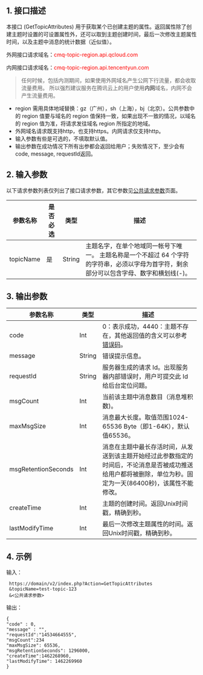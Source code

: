 ## 1. 接口描述

本接口 (GetTopicAttributes) 用于获取某个已创建主题的属性。返回属性除了创建主题时设置的可设置属性外，还可以取到主题创建时间，最后一次修改主题属性时间，以及主题中消息的统计数据（近似值）。

外网接口请求域名：<font style="color:red">cmq-topic-region.api.qcloud.com</font>

内网接口请求域名：<font style="color:red">cmq-topic-region.api.tencentyun.com</font>

> 任何时候，包括内测期间，如果使用外网域名产生公网下行流量，都会收取流量费用。 所以强烈建议服务在腾讯云上的用户使用**内网**域名，内网不会产生流量费用。

- region 需用具体地域替换：gz（广州），sh（上海），bj（北京）。公共参数中的 region 值要与域名的 region 值保持一致，如果出现不一致的情况，以域名的 region 值为准，将请求发往域名 region 所指定的地域。
- 外网域名请求既支持http，也支持https。内网请求仅支持http。
- 输入参数有些是可选的，不填取默认值。
- 输出参数在成功情况下所有出参都会返回给用户；失败情况下，至少会有code, message, requestId返回。

## 2. 输入参数

以下请求参数列表仅列出了接口请求参数，其它参数见[公共请求参数](https://www.qcloud.com/doc/api/431/5883)页面。

| 参数名称 | 是否必选  | 类型 | 描述 |
|---------|---------|---------|---------|
| topicName| 是| String| 主题名字，在单个地域同一帐号下唯一。 主题名称是一个不超过 64 个字符的字符串，必须以字母为首字符，剩余部分可以包含字母、数字和横划线(-)。|


## 3. 输出参数

| 参数名称 | 类型 | 描述 |
|---------|---------|---------|
| code | Int | 0：表示成功，4440：主题不存在，其他返回值的含义可以参考 [错误码](/doc/api/431/5903)。|
| message | String | 错误提示信息。|
| requestId| String| 服务器生成的请求 Id。出现服务器内部错误时，用户可提交此 Id 给后台定位问题。|
| msgCount| Int| 当前该主题中消息数目（消息堆积数)。|
| maxMsgSize| Int| 消息最大长度。取值范围1024-65536 Byte（即1-64K），默认值65536。|
| msgRetentionSeconds| Int| 消息在主题中最长存活时间，从发送到该主题开始经过此参数指定的时间后，不论消息是否被成功推送给用户都将被删除，单位为秒。固定为一天(86400秒)，该属性不能修改。|
| createTime| Int| 主题的创建时间。返回Unix时间戳，精确到秒。|
| lastModifyTime| Int| 最后一次修改主题属性的时间。返回Unix时间戳，精确到秒。|


## 4. 示例

输入：

```
 https://domain/v2/index.php?Action=GetTopicAttributes
 &topicName=test-topic-123
 &<公共请求参数>
```

输出：

```
{
"code" : 0,
"message" : "",
"requestId":"14534664555",
"msgCount":234
"maxMsgSize": 65536,
"msgRetentionSeconds": 1296000,
"createTime":1462268960,
"lastModifyTime": 1462269960
}
```






